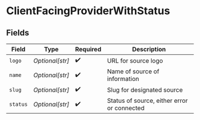 # ClientFacingProviderWithStatus


## Fields

| Field                                       | Type                                        | Required                                    | Description                                 |
| ------------------------------------------- | ------------------------------------------- | ------------------------------------------- | ------------------------------------------- |
| `logo`                                      | *Optional[str]*                             | :heavy_check_mark:                          | URL for source logo                         |
| `name`                                      | *Optional[str]*                             | :heavy_check_mark:                          | Name of source of information               |
| `slug`                                      | *Optional[str]*                             | :heavy_check_mark:                          | Slug for designated source                  |
| `status`                                    | *Optional[str]*                             | :heavy_check_mark:                          | Status of source, either error or connected |
